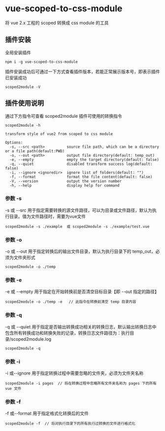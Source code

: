 # vue-scoped-to-css-module
将 vue 2.x 工程的 scoped 转换成 css module 的工具

## 插件安装

全局安装插件
```
npm i -g vue-scoped-to-css-module
```
插件安装成功后可通过一下方式查看插件版本，若能正常展示版本号，即表示插件已安装成功
```
scoped2module -V
```

## 插件使用说明
通过下方指令可查看 scoped2module 插件可使用的转换指令
```
scoped2module -h
```

```
transform style of vue2 from scoped to css module

Options:
  -s, --src <path>          source file path, which can be a directory or a file path(default:PWD)
  -o, --out <path>          output file directory(default: temp_out)
  -e, --empty               empty the target directory(default: false)
  -q, --quiet               disabled transform success log(default: false)
  -i, --ignore <ignoredir>  ignore list of folders(default: "")
  -f, --format              format the file content(default: false)
  -V, --version             output the version number
  -h, --help                display help for command
```
### 参数 -s

-s 或 --src 用于指定需要转换的源文件路径，可以为目录或文件路径，默认为执行目录。值为文件路径时，需要为vue文件

```
scoped2module -s ./example  或 scoped2module -s ./example/test.vue
```

### 参数 -o

-o 或 --out 用于指定转换后的输出文件目录，默认为执行目录下的 temp_out，必须为文件夹形式

```
scoped2module -o ./temp
```

### 参数 -e

-e 或 --empty 用于指定在开始转换前是否清空目标目录【即 --out 指定的路径】

```
scoped2module -o ./temp -e   // 此指令在转换前清空 temp 目录内容
```

### 参数 -q

-q 或 --quiet 用于指定是否输出转换成功相关的转换日志，默认输出转换日志中包含所有转换成功和转换失败的记录，转换日志文件路径为：执行目录/scoped2module.log

```
scoped2module -q
```

### 参数 -i

-i 或--ignore 用于指定转换过程中需要忽略的文件夹，必须为文件夹名称

```
scoped2module -i pages  // 将在转换过程中忽略所有文件夹名称为 pages 下的所有 vue 文件
```
### 参数 -f

-f 或--format 用于指定格式化转换后的文件

```
scoped2module -f  // 将对执行目录下的所有执行过转换的文件进行格式化
```


